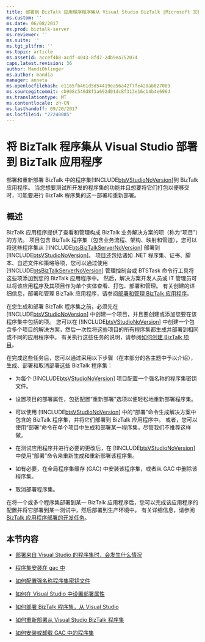 ```yaml
---
title: 部署到 BizTalk 应用程序程序集从 Visual Studio BizTalk |Microsoft 文档
ms.custom: ''
ms.date: 06/08/2017
ms.prod: biztalk-server
ms.reviewer: ''
ms.suite: ''
ms.tgt_pltfrm: ''
ms.topic: article
ms.assetid: accef4b8-acdf-4043-8fd7-2db9ea752074
caps.latest.revision: 36
author: MandiOhlinger
ms.author: mandia
manager: anneta
ms.openlocfilehash: e1165fb461d5d54419ea56a42f7fe428ab027089
ms.sourcegitcommit: cb908c540d8f1a692d01dc8f313e16cb4b4e696d
ms.translationtype: MT
ms.contentlocale: zh-CN
ms.lasthandoff: 09/20/2017
ms.locfileid: "22240085"
---
```

# <a name="deploying-biztalk-assemblies-from-visual-studio-into-a-biztalk-application"></a>将 BizTalk 程序集从 Visual Studio 部署到 BizTalk 应用程序
部署和重新部署 BizTalk 中的程序集[!INCLUDE[btsVStudioNoVersion](../includes/btsvstudionoversion-md.md)]到 BizTalk 应用程序。 当您想要测试所开发的程序集的功能并且想要将它们打包以便移交时，可能要进行 BizTalk 程序集的这一部署和重新部署。  

## <a name="overview"></a>概述  
 BizTalk 应用程序提供了查看和管理构成 BizTalk 业务解决方案的项（称为“项目”）的方法。 项目包含 BizTalk 程序集（包含业务流程、架构、映射和管道），您可以将这些程序集从 [!INCLUDE[btsBizTalkServerNoVersion](../includes/btsbiztalkservernoversion-md.md)] 部署到 [!INCLUDE[btsVStudioNoVersion](../includes/btsvstudionoversion-md.md)]。 项目还包括诸如 .NET 程序集、证书、脚本、自述文件和策略等项，您可以通过使用 [!INCLUDE[btsBizTalkServerNoVersion](../includes/btsbiztalkservernoversion-md.md)] 管理控制台或 BTSTask 命令行工具将这些项添加到您的 BizTalk 应用程序中。 然后，解决方案开发人员或 IT 管理员可以将该应用程序及其项目作为单个实体查看、打包、部署和管理。 有关创建的详细信息，部署和管理 BizTalk 应用程序，请参阅[部署和管理 BizTalk 应用程序](../core/deploying-and-managing-biztalk-applications.md)。  
  
 在您生成和部署 BizTalk 程序集之前，必须先在 [!INCLUDE[btsVStudioNoVersion](../includes/btsvstudionoversion-md.md)] 中创建一个项目，并且要创建或添加您要在该程序集中包括的项。 您可以在 [!INCLUDE[btsVStudioNoVersion](../includes/btsvstudionoversion-md.md)] 中创建一个包含多个项目的解决方案，然后一次性将这些项目的所有程序集都生成并部署到相同或不同的应用程序中。 有关执行这些任务的说明，请参阅[如何创建 BizTalk 项目](../core/how-to-create-biztalk-projects.md)。  
  
 在完成这些任务后，您可以通过采用以下步骤（在本部分的各主题中予以介绍），生成、部署和取消部署这些 BizTalk 程序集：  
  
-   为每个 [!INCLUDE[btsVStudioNoVersion](../includes/btsvstudionoversion-md.md)] 项目配置一个强名称的程序集密钥文件。  
  
-   设置项目的部署属性，包括配置“重新部署”选项以便轻松地重新部署程序集。  
  
-   可以使用 [!INCLUDE[btsVStudioNoVersion](../includes/btsvstudionoversion-md.md)] 中的“部署”命令生成解决方案中包含的 BizTalk 程序集，并将它们部署到 BizTalk 应用程序中。 或者，您可以使用“部署”命令在单个项目中生成和部署某一程序集，尽管我们不推荐这样做。  
  
-   在测试应用程序并进行必要的更改后，在 [!INCLUDE[btsVStudioNoVersion](../includes/btsvstudionoversion-md.md)] 中使用“部署”命令来重新生成和重新部署该程序集。  
  
-   如有必要，在全局程序集缓存 (GAC) 中安装该程序集，或者从 GAC 中删除该程序集。  
  
-   取消部署程序集。  
  
 在将一个或多个程序集部署到某一 BizTalk 应用程序后，您可以完成该应用程序的配置并将它部署到某一测试中，然后部署到生产环境中。 有关详细信息，请参阅[BizTalk 应用程序部署的开发任务](../core/development-tasks-for-biztalk-application-deployment.md)。  
  
## <a name="in-this-section"></a>本节内容  
  
-   [部署来自 Visual Studio 的程序集时，会发生什么情况](../core/what-happens-when-you-deploy-an-assembly-from-visual-studio.md)  
  
-   [程序集安装在 gac 中](../core/assembly-installation-in-the-gac.md)  
  
-   [如何配置强名称程序集密钥文件](../core/how-to-configure-a-strong-name-assembly-key-file.md)  
  
-   [如何在 Visual Studio 中设置部署属性](../core/how-to-set-deployment-properties-in-visual-studio.md)  
  
-   [如何部署 BizTalk 程序集，从 Visual Studio](../core/how-to-deploy-a-biztalk-assembly-from-visual-studio.md)  
  
-   [如何重新部署从 Visual Studio BizTalk 程序集](../core/how-to-redeploy-a-biztalk-assembly-from-visual-studio.md)  
  
-   [如何安装或卸载 GAC 中的程序集](../core/how-to-install-an-assembly-in-the-gac.md)  